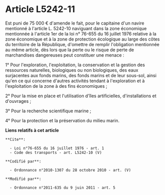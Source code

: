 # Article L5242-11

Est puni de 75 000 € d'amende le fait, pour le capitaine d'un navire mentionné à l'article L. 5242-10 naviguant dans la zone
économique mentionnée à l'article 1er de la loi n° 76-655 du 16 juillet 1976 relative à la zone économique et à la zone de
protection écologique au large des côtes du territoire de la République, d'omettre de remplir l'obligation mentionnée au même
article, dès lors que la perte ou le risque de perte de marchandises dangereuses peut constituer une menace : 

1° Pour l'exploration, l'exploitation, la conservation et la gestion des ressources naturelles, biologiques ou non
biologiques, des eaux surjacentes aux fonds marins, des fonds marins et de leur sous-sol, ainsi qu'en ce qui concerne
d'autres activités tendant à l'exploration et à l'exploitation de la zone à des fins économiques ; 

2° Pour la mise en place et l'utilisation d'îles artificielles, d'installations et d'ouvrages ; 

3° Pour la recherche scientifique marine ; 

4° Pour la protection et la préservation du milieu marin.

**Liens relatifs à cet article**

	**Cite**:

	  - Loi n°76-655 du 16 juillet 1976 - art. 1
	  - Code des transports - art. L5242-10 (V)

	**Codifié par**:

	  - Ordonnance n°2010-1307 du 28 octobre 2010 - art. (V)

	**Modifié par**:

	  - Ordonnance n°2011-635 du 9 juin 2011 - art. 5
